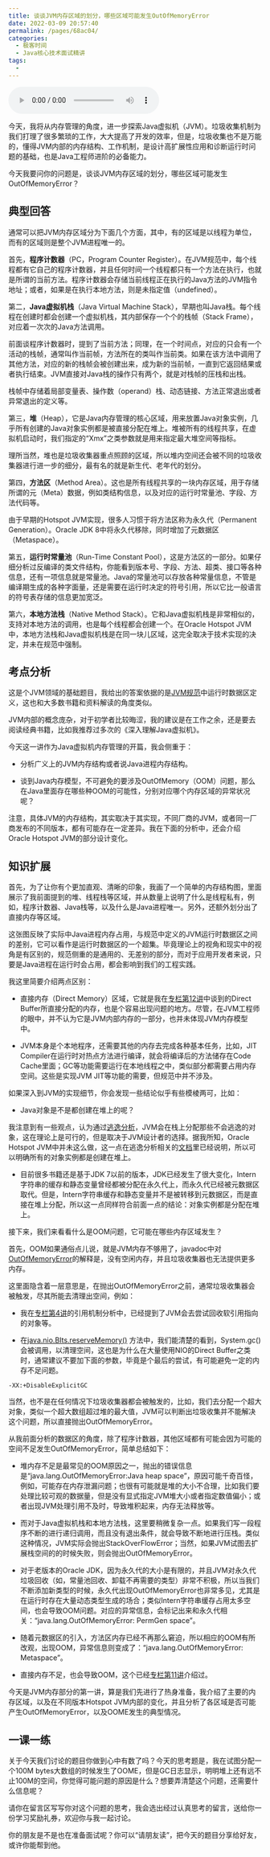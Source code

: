```yaml
---
title: 谈谈JVM内存区域的划分，哪些区域可能发生OutOfMemoryError
date: 2022-03-09 20:57:40
permalink: /pages/68ac04/
categories:
  - 极客时间
  - Java核心技术面试精讲
tags:
  - 
---
```

<audio title="第25讲.谈谈JVM内存区域的划分，哪些区域可能发生OutOfMemoryError" src="https://static001.geekbang.org/resource/audio/24/56/247480f61e8f67524a4e6b1a368e8156.mp3" controls="controls"></audio> 
<p>今天，我将从内存管理的角度，进一步探索Java虚拟机（JVM）。垃圾收集机制为我们打理了很多繁琐的工作，大大提高了开发的效率，但是，垃圾收集也不是万能的，懂得JVM内部的内存结构、工作机制，是设计高扩展性应用和诊断运行时问题的基础，也是Java工程师进阶的必备能力。</p><p>今天我要问你的问题是，<span class="orange">谈谈JVM内存区域的划分，哪些区域可能发生OutOfMemoryError？</span></p><h2>典型回答</h2><p>通常可以把JVM内存区域分为下面几个方面，其中，有的区域是以线程为单位，而有的区域则是整个JVM进程唯一的。</p><p>首先，<strong>程序计数器</strong>（PC，Program Counter Register）。在JVM规范中，每个线程都有它自己的程序计数器，并且任何时间一个线程都只有一个方法在执行，也就是所谓的当前方法。程序计数器会存储当前线程正在执行的Java方法的JVM指令地址；或者，如果是在执行本地方法，则是未指定值（undefined）。</p><p>第二，<strong>Java虚拟机栈</strong>（Java Virtual Machine Stack），早期也叫Java栈。每个线程在创建时都会创建一个虚拟机栈，其内部保存一个个的栈帧（Stack Frame），对应着一次次的Java方法调用。</p><!-- [[[read_end]]] --><p>前面谈程序计数器时，提到了当前方法；同理，在一个时间点，对应的只会有一个活动的栈帧，通常叫作当前帧，方法所在的类叫作当前类。如果在该方法中调用了其他方法，对应的新的栈帧会被创建出来，成为新的当前帧，一直到它返回结果或者执行结束。JVM直接对Java栈的操作只有两个，就是对栈帧的压栈和出栈。</p><p>栈帧中存储着局部变量表、操作数（operand）栈、动态链接、方法正常退出或者异常退出的定义等。</p><p>第三，<strong>堆</strong>（Heap），它是Java内存管理的核心区域，用来放置Java对象实例，几乎所有创建的Java对象实例都是被直接分配在堆上。堆被所有的线程共享，在虚拟机启动时，我们指定的“Xmx”之类参数就是用来指定最大堆空间等指标。</p><p>理所当然，堆也是垃圾收集器重点照顾的区域，所以堆内空间还会被不同的垃圾收集器进行进一步的细分，最有名的就是新生代、老年代的划分。</p><p>第四，<strong>方法区</strong>（Method Area）。这也是所有线程共享的一块内存区域，用于存储所谓的元（Meta）数据，例如类结构信息，以及对应的运行时常量池、字段、方法代码等。</p><p>由于早期的Hotspot JVM实现，很多人习惯于将方法区称为永久代（Permanent Generation）。Oracle JDK 8中将永久代移除，同时增加了元数据区（Metaspace）。</p><p>第五，<strong>运行时常量池</strong>（Run-Time Constant Pool），这是方法区的一部分。如果仔细分析过反编译的类文件结构，你能看到版本号、字段、方法、超类、接口等各种信息，还有一项信息就是常量池。Java的常量池可以存放各种常量信息，不管是编译期生成的各种字面量，还是需要在运行时决定的符号引用，所以它比一般语言的符号表存储的信息更加宽泛。</p><p>第六，<strong>本地方法栈</strong>（Native Method Stack）。它和Java虚拟机栈是非常相似的，支持对本地方法的调用，也是每个线程都会创建一个。在Oracle Hotspot JVM中，本地方法栈和Java虚拟机栈是在同一块儿区域，这完全取决于技术实现的决定，并未在规范中强制。</p><h2>考点分析</h2><p>这是个JVM领域的基础题目，我给出的答案依据的是<a href="https://docs.oracle.com/javase/specs/jvms/se9/html/jvms-2.html#jvms-2.5">JVM规范</a>中运行时数据区定义，这也和大多数书籍和资料解读的角度类似。</p><p>JVM内部的概念庞杂，对于初学者比较晦涩，我的建议是在工作之余，还是要去阅读经典书籍，比如我推荐过多次的《深入理解Java虚拟机》。</p><p>今天这一讲作为Java虚拟机内存管理的开篇，我会侧重于：</p><ul>
<li>
<p>分析广义上的JVM内存结构或者说Java进程内存结构。</p>
</li>
<li>
<p>谈到Java内存模型，不可避免的要涉及OutOfMemory（OOM）问题，那么在Java里面存在哪些种OOM的可能性，分别对应哪个内存区域的异常状况呢？</p>
</li>
</ul><p>注意，具体JVM的内存结构，其实取决于其实现，不同厂商的JVM，或者同一厂商发布的不同版本，都有可能存在一定差异。我在下面的分析中，还会介绍Oracle Hotspot JVM的部分设计变化。</p><h2>知识扩展</h2><p>首先，为了让你有个更加直观、清晰的印象，我画了一个简单的内存结构图，里面展示了我前面提到的堆、线程栈等区域，并从数量上说明了什么是线程私有，例如，程序计数器、Java栈等，以及什么是Java进程唯一。另外，还额外划分出了直接内存等区域。<br>
<img src="https://static001.geekbang.org/resource/image/36/bc/360b8f453e016cb641208a6a8fb589bc.png" alt=""></p><p>这张图反映了实际中Java进程内存占用，与规范中定义的JVM运行时数据区之间的差别，它可以看作是运行时数据区的一个超集。毕竟理论上的视角和现实中的视角是有区别的，规范侧重的是通用的、无差别的部分，而对于应用开发者来说，只要是Java进程在运行时会占用，都会影响到我们的工程实践。</p><p>我这里简要介绍两点区别：</p><ul>
<li>
<p>直接内存（Direct Memory）区域，它就是我在<a href="http://time.geekbang.org/column/article/8393">专栏第12讲</a>中谈到的Direct Buffer所直接分配的内存，也是个容易出现问题的地方。尽管，在JVM工程师的眼中，并不认为它是JVM内部内存的一部分，也并未体现JVM内存模型中。</p>
</li>
<li>
<p>JVM本身是个本地程序，还需要其他的内存去完成各种基本任务，比如，JIT Compiler在运行时对热点方法进行编译，就会将编译后的方法储存在Code Cache里面；GC等功能需要运行在本地线程之中，类似部分都需要占用内存空间。这些是实现JVM JIT等功能的需要，但规范中并不涉及。</p>
</li>
</ul><p>如果深入到JVM的实现细节，你会发现一些结论似乎有些模棱两可，比如：</p><ul>
<li>Java对象是不是都创建在堆上的呢？</li>
</ul><p>我注意到有一些观点，认为通过<a href="https://en.wikipedia.org/wiki/Escape_analysis">逃逸分析</a>，JVM会在栈上分配那些不会逃逸的对象，这在理论上是可行的，但是取决于JVM设计者的选择。据我所知，Oracle Hotspot JVM中并未这么做，这一点在逃逸分析相关的<a href="https://docs.oracle.com/javase/8/docs/technotes/guides/vm/performance-enhancements-7.html#escapeAnalysis">文档</a>里已经说明，所以可以明确所有的对象实例都是创建在堆上。</p><ul>
<li>目前很多书籍还是基于JDK 7以前的版本，JDK已经发生了很大变化，Intern字符串的缓存和静态变量曾经都被分配在永久代上，而永久代已经被元数据区取代。但是，Intern字符串缓存和静态变量并不是被转移到元数据区，而是直接在堆上分配，所以这一点同样符合前面一点的结论：对象实例都是分配在堆上。</li>
</ul><p>接下来，我们来看看什么是OOM问题，它可能在哪些内存区域发生？</p><p>首先，OOM如果通俗点儿说，就是JVM内存不够用了，javadoc中对<a href="https://docs.oracle.com/javase/9/docs/api/java/lang/OutOfMemoryError.html">OutOfMemoryError</a>的解释是，没有空闲内存，并且垃圾收集器也无法提供更多内存。</p><p>这里面隐含着一层意思是，在抛出OutOfMemoryError之前，通常垃圾收集器会被触发，尽其所能去清理出空间，例如：</p><ul>
<li>
<p>我在<a href="http://time.geekbang.org/column/article/6970">专栏第4讲</a>的引用机制分析中，已经提到了JVM会去尝试回收软引用指向的对象等。</p>
</li>
<li>
<p>在<a href="http://hg.openjdk.java.net/jdk/jdk/file/9f62267e79df/src/java.base/share/classes/java/nio/Bits.java">java.nio.BIts.reserveMemory()</a> 方法中，我们能清楚的看到，System.gc()会被调用，以清理空间，这也是为什么在大量使用NIO的Direct Buffer之类时，通常建议不要加下面的参数，毕竟是个最后的尝试，有可能避免一定的内存不足问题。</p>
</li>
</ul><pre><code>-XX:+DisableExplicitGC
</code></pre><p>当然，也不是在任何情况下垃圾收集器都会被触发的，比如，我们去分配一个超大对象，类似一个超大数组超过堆的最大值，JVM可以判断出垃圾收集并不能解决这个问题，所以直接抛出OutOfMemoryError。</p><p>从我前面分析的数据区的角度，除了程序计数器，其他区域都有可能会因为可能的空间不足发生OutOfMemoryError，简单总结如下：</p><ul>
<li>
<p>堆内存不足是最常见的OOM原因之一，抛出的错误信息是“java.lang.OutOfMemoryError:Java heap space”，原因可能千奇百怪，例如，可能存在内存泄漏问题；也很有可能就是堆的大小不合理，比如我们要处理比较可观的数据量，但是没有显式指定JVM堆大小或者指定数值偏小；或者出现JVM处理引用不及时，导致堆积起来，内存无法释放等。</p>
</li>
<li>
<p>而对于Java虚拟机栈和本地方法栈，这里要稍微复杂一点。如果我们写一段程序不断的进行递归调用，而且没有退出条件，就会导致不断地进行压栈。类似这种情况，JVM实际会抛出StackOverFlowError；当然，如果JVM试图去扩展栈空间的的时候失败，则会抛出OutOfMemoryError。</p>
</li>
<li>
<p>对于老版本的Oracle JDK，因为永久代的大小是有限的，并且JVM对永久代垃圾回收（如，常量池回收、卸载不再需要的类型）非常不积极，所以当我们不断添加新类型的时候，永久代出现OutOfMemoryError也非常多见，尤其是在运行时存在大量动态类型生成的场合；类似Intern字符串缓存占用太多空间，也会导致OOM问题。对应的异常信息，会标记出来和永久代相关：“java.lang.OutOfMemoryError: PermGen space”。</p>
</li>
<li>
<p>随着元数据区的引入，方法区内存已经不再那么窘迫，所以相应的OOM有所改观，出现OOM，异常信息则变成了：“java.lang.OutOfMemoryError: Metaspace”。</p>
</li>
<li>
<p>直接内存不足，也会导致OOM，这个已经<a href="http://time.geekbang.org/column/article/8369">专栏第11讲</a>介绍过。</p>
</li>
</ul><p>今天是JVM内存部分的第一讲，算是我们先进行了热身准备，我介绍了主要的内存区域，以及在不同版本Hotspot JVM内部的变化，并且分析了各区域是否可能产生OutOfMemoryError，以及OOME发生的典型情况。</p><h2>一课一练</h2><p>关于今天我们讨论的题目你做到心中有数了吗？今天的思考题是，我在试图分配一个100M bytes大数组的时候发生了OOME，但是GC日志显示，明明堆上还有远不止100M的空间，你觉得可能问题的原因是什么？想要弄清楚这个问题，还需要什么信息呢？</p><p>请你在留言区写写你对这个问题的思考，我会选出经过认真思考的留言，送给你一份学习奖励礼券，欢迎你与我一起讨论。</p><p>你的朋友是不是也在准备面试呢？你可以“请朋友读”，把今天的题目分享给好友，或许你能帮到他。</p>